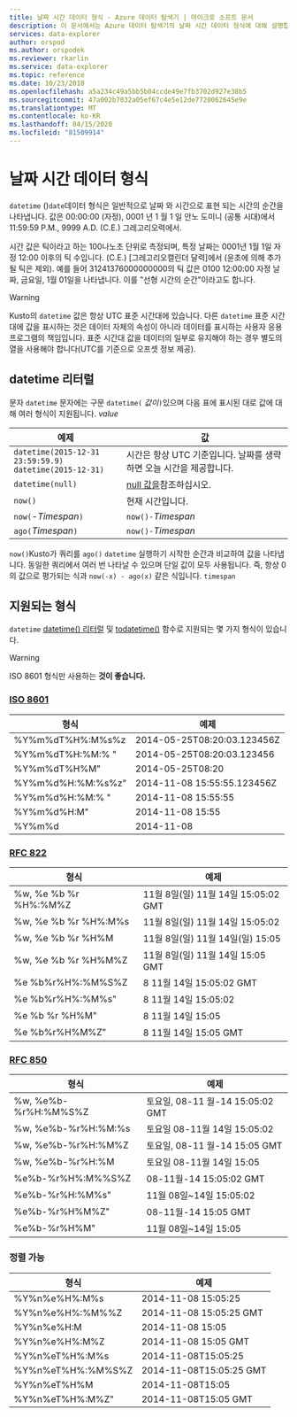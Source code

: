 ```yaml
---
title: 날짜 시간 데이터 형식 - Azure 데이터 탐색기 | 마이크로 소프트 문서
description: 이 문서에서는 Azure 데이터 탐색기의 날짜 시간 데이터 형식에 대해 설명합니다.
services: data-explorer
author: orspod
ms.author: orspodek
ms.reviewer: rkarlin
ms.service: data-explorer
ms.topic: reference
ms.date: 10/23/2018
ms.openlocfilehash: a5a234c49a5bb5b04ccde49e7fb3702d927e38b5
ms.sourcegitcommit: 47a002b7032a05ef67c4e5e12de7720062645e9e
ms.translationtype: MT
ms.contentlocale: ko-KR
ms.lasthandoff: 04/15/2020
ms.locfileid: "81509914"
---
```

# <a name="the-datetime-data-type"></a>날짜 시간 데이터 형식

`datetime` ()`date`데이터 형식은 일반적으로 날짜 와 시간으로 표현 되는 시간의 순간을 나타냅니다.
값은 00:00:00 (자정), 0001 년 1 월 1 일 안노 도미니 (공통 시대)에서 11:59:59 P.M., 9999 A.D. (C.E.) 그레고리오력에서. 

시간 값은 틱이라고 하는 100나노초 단위로 측정되며, 특정 날짜는 0001년 1월 1일 자정 12:00 이후의 틱 수입니다. (C.E.) [그레고리오캘린더 달력]에서 (윤초에 의해 추가될 틱은 제외).
예를 들어 31241376000000000의 틱 값은 0100 12:00:00 자정 날짜, 금요일, 1월 01일을 나타냅니다.
이를 "선형 시간의 순간"이라고도 합니다.

> [!WARNING]
> Kusto의 `datetime` 값은 항상 UTC 표준 시간대에 있습니다. 다른 `datetime` 표준 시간대에 값을 표시하는 것은 데이터 자체의 속성이 아니라 데이터를 표시하는 사용자 응용 프로그램의 책임입니다. 표준 시간대 값을 데이터의 일부로 유지해야 하는 경우 별도의 열을 사용해야 합니다(UTC를 기준으로 오프셋 정보 제공).

## <a name="datetime-literals"></a>datetime 리터럴

문자 `datetime` 문자에는 구문 `datetime(` *값이*`)`있으며 다음 표에 표시된 대로 값에 대해 여러 형식이 지원됩니다. *value*

|예제                                                     |값                                                         |
|------------------------------------------------------------|--------------------------------------------------------------|
|`datetime(2015-12-31 23:59:59.9)`<br/>`datetime(2015-12-31)`|시간은 항상 UTC 기준입니다. 날짜를 생략하면 오늘 시간을 제공합니다.|
|`datetime(null)`                                            |[null 값을](null-values.md)참조하십시오.                            |
|`now()`                                                     |현재 시간입니다.                                             |
|`now(`-*Timespan*`)`                                        |`now()-`*Timespan*                                            |
|`ago(`*Timespan*`)`                                         |`now()-`*Timespan*                                            |

`now()`Kusto가 쿼리를 `ago()` `datetime` 실행하기 시작한 순간과 비교하여 값을 나타냅니다. 동일한 쿼리에서 여러 번 나타날 수 있으며 단일 값이 모두 사용됩니다.
즉, 항상 0의 값으로 평가되는 식과 `now(-x) - ago(x)` 같은 식입니다. `timespan`

## <a name="supported-formats"></a>지원되는 형식

`datetime` [datetime() 리터럴](#datetime-literals) 및 [todatetime()](../todatetimefunction.md) 함수로 지원되는 몇 가지 형식이 있습니다.

> [!WARNING]
> ISO 8601 형식만 사용하는 **것이 좋습니다.**

### <a name="iso-8601"></a>[ISO 8601](https://www.iso.org/iso/home/standards/iso8601.htm)

|형식|예제|
|------|-------|
|%Y%m%dT%H%:M%s%z|2014-05-25T08:20:03.123456Z|
|%Y%m%dT%H:%M:% "|2014-05-25T08:20:03.123456|
|%Y%m%dT%H%M"|2014-05-25T08:20|
|%Y%m%d%H:%M:%s%z"|2014-11-08 15:55:55.123456Z|
|%Y%m%d%H:%M:% "|2014-11-08 15:55:55|
|%Y%m%d%H:M"|2014-11-08 15:55|
|%Y%m%d|2014-11-08|

### <a name="rfc-822"></a>[RFC 822](https://www.ietf.org/rfc/rfc0822.txt)

|형식|예제|
|------|-------|
|%w, %e %b %r %H%:%M%Z|11월 8일(일) 11월 14일 15:05:02 GMT|
|%w, %e %b %r %H%:M%s|11월 8일(일) 11월 14일 15:05:02|
|%w, %e %b %r %H%M|11월 8일(일) 11월 14일(일) 15:05|
|%w, %e %b %r %H%M%Z|11월 8일(일) 11월 14일 15:05 GMT|
|%e %b%r%H%:%M%S%Z|8 11월 14일 15:05:02 GMT|
|%e %b%r%H%:%M%s"|8 11월 14일 15:05:02|
|%e %b %r %H%M"|8 11월 14일 15:05|
|%e %b%r%H%M%Z"|8 11월 14일 15:05 GMT|

### <a name="rfc-850"></a>[RFC 850](https://tools.ietf.org/html/rfc850)

|형식|예제|
|------|-------|
|%w, %e%b-%r%H:%M%S%Z|토요일, 08-11 월-14 15:05:02 GMT|
|%w, %e%b-%r%H:%M:%s|토요일 08-11월 14일 15:05:02|
|%w, %e%b-%r%H:%M%Z|토요일, 08-11 월-14 15:05 GMT|
|%w, %e%b-%r%H:%M|토요일 08-11월 14일 15:05|
|%e%b-%r%H%:M%%S%Z|08-11월-14 15:05:02 GMT|
|%e%b-%r%H:%M%s"|11월 08일~14일 15:05:02|
|%e%b-%r%H%M%Z"|08-11월-14 15:05 GMT|
|%e%b-%r%H%M"|11월 08일~14일 15:05|


### <a name="sortable"></a>정렬 가능 

|형식|예제|
|------|-------|        
|%Y%n%e%H%:M%s|2014-11-08 15:05:25|
|%Y%n%e%H%:%M%%Z|2014-11-08 15:05:25 GMT|
|%Y%n%e%H:M|2014-11-08 15:05|
|%Y%n%e%H%:M%Z|2014-11-08 15:05 GMT|
|%Y%n%eT%H%:M%s|2014-11-08T15:05:25|
|%Y%n%eT%H%:%M%S%Z|2014-11-08T15:05:25 GMT|
|%Y%n%eT%H%M|2014-11-08T15:05|
|%Y%n%eT%H%:M%Z"|2014-11-08T15:05 GMT|